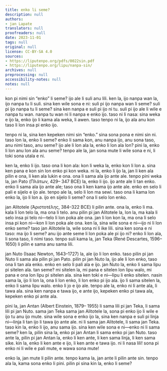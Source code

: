 ```yaml
---
title: enko li seme?
description: null
authors:
- jan Lapate
translators: null
proofreaders: null
date: 2023-11-01
tags: null
original: null
license: CC-BY-SA 4.0
sources:
- https://liputenpo.org/pdfs/0022sin.pdf
- https://liputenpo.org/lipu/nanpa-sin/
archives: null
preprocessing: null
accessibility-notes: null
notes: null
---
```


kon pi nimi sin “enko” li seme? ijo ale li suli anu lili. ken la, ijo nanpa wan la, ijo nanpa tu li suli. sina ken wile sona e ni: suli pi ijo nanpa wan li seme? suli pi ijo nanpa tu li seme? sina ken nanpa e suli pi ijo ni tu. suli pi ijo ale li wile e nanpa tu wan. nanpa tu wan ni li nanpa e enko ijo. taso ni li nasa: sina weka e ijo la, enko ijo li kama ala weka, li awen. taso tenpo ni la, ijo ala anu kon taso li lon insa pi enko ijo.

tenpo ni la, sina ken kepeken nimi sin “enko.” sina sona pona e nimi sin ni. taso lon la, enko li seme? enko li sama kon, anu nanpa ijo, anu sona taso, anu nimi taso, anu seme? ijo ale li lon ala la, enko li lon ala lon? pini la, enko li lon anu lon ala anu seme? tenpo ale la, jan sona mute li wile sona e ni, li toki sona utala e ni.

ken la, enko li ijo. taso ona li kon ala: kon li weka la, enko kon li lon a. sina ken pana e kon sin lon enko pi kon weka. ni la, enko li ijo la, jan li ken ala pilin e ona, li ken ala lukin e ona. ona li sama ala ijo ante ale. tenpo pini weka la, jan Pato (Πλάτων, 429– 347 BCE) la, enko li ijo. ijo ante ale li tan enko. enko li sama ala ijo ante ale; taso ona li ken kama ijo ante ale. enko en selo li pali e sijelo e ijo ale. tenpo ale la, selo li lon ma sewi. taso ona li kama lon enko la, ijo li lon a. ijo en sijelo li seme? ona li selo lon enko.

jan Alitotele (Ἀριστοτέλης, 384–322 BCE) li pilin ante. ona la, enko li ma. kala li lon telo la, ma ona li telo. anu pilin pi jan Alitotele la, lon la, ma kala li selo insa pi telo ni—telo li lon poka ale ona. jan li lon kon la, ma ona li selo insa pi kon ni—kon li lon poka ale ona. ken la, sina wile sona e ni—ijo ni li lon enko seme? taso jan Alitotele la, wile sona ni li ike lili. sina ken sona e ni taso: ma ijo li seme? anu ijo ante seme li lon poka ale pi ijo ni? enko li lon ala, li sona taso, li nimi taso. tenpo suli kama la, jan Teka (René Descartes, 1596–1650) li pilin e sama anu sama lili.

jan Nuto (Isaac Newton, 1643–1727) la, ale ijo li lon enko. taso pilin pi jan Nuto li sama ala pilin pi jan Pato. pilin pi jan Nuto la, ijo ale li lon enko, taso ona li tan ala enko. enko en selo li pali ala e ijo. jan Nuto la, enko li sama lipu pi sitelen ala. tan seme? mi sitelen la, mi pana e sitelen lon lipu walo, mi pana e ona lon lipu pi sitelen ala. sina ken toki e ni—lipu li enko sitelen. nasin sama la, ijo li lon la, ona li lon enko, li lon enko pi ijo ala. ijo li sama sitelen la, enko li sama lipu walo. enko li jo e ijo ale. tenpo ale la, enko ni li ante ala, li tawa ala. sina ken nanpa e tawa ijo, e ante ijo, kepeken enko pi tawa ala, kepeken enko pi ante ala.

pini la, jan Antan (Albert Einstein, 1879– 1955) li sama lili pi jan Teka, li sama lili pi jan Nuto. sama jan Teka sama jan Alitotele la, sona pi enko ijo li wile e ijo tu anu ijo mute. sina wile sona e enko ijo la, sina ken nanpa e suli pi linja ni—linja li tan ijo li tawa ijo ante ale. ni li sama jan Alitotele, li sama jan Teka. taso kin la, enko li ijo, anu sama ijo. sina ken wile sona e ni—enko ni li sama seme? ken la, pilin sina la, enko pi jan Antan li sama enko pi jan Nuto. taso ante la, pilin pi jan Antan la, enko li ken ante, li ken sama linja, li ken sama sike. kin la, enko li ken ante e ijo, li ken ante e tawa ijo. ni li nasa lili! sona pi enko ni li wile e pali mute, e wawa sona mute!

enko la, jan mute li pilin ante. tenpo kama la, jan ante li pilin ante sin. tenpo ala la, kama sona enko li pini. pilin pi sina kin la, enko li seme?